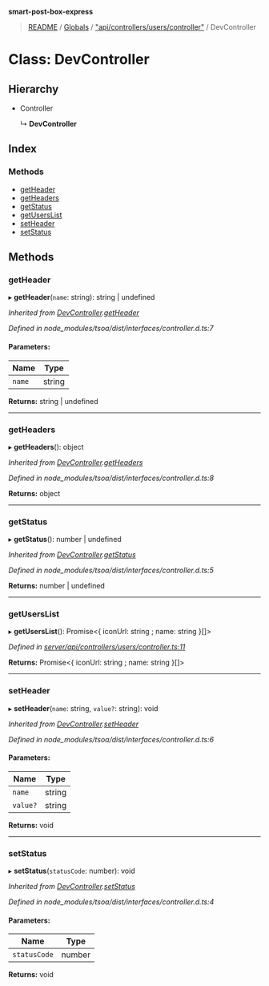 **smart-post-box-express**

> [README](../README.md) / [Globals](../globals.md) / ["api/controllers/users/controller"](../modules/_api_controllers_users_controller_.md) / DevController

# Class: DevController

## Hierarchy

* Controller

  ↳ **DevController**

## Index

### Methods

* [getHeader](_api_controllers_users_controller_.devcontroller.md#getheader)
* [getHeaders](_api_controllers_users_controller_.devcontroller.md#getheaders)
* [getStatus](_api_controllers_users_controller_.devcontroller.md#getstatus)
* [getUsersList](_api_controllers_users_controller_.devcontroller.md#getuserslist)
* [setHeader](_api_controllers_users_controller_.devcontroller.md#setheader)
* [setStatus](_api_controllers_users_controller_.devcontroller.md#setstatus)

## Methods

### getHeader

▸ **getHeader**(`name`: string): string \| undefined

*Inherited from [DevController](_api_controllers_users_controller_.devcontroller.md).[getHeader](_api_controllers_users_controller_.devcontroller.md#getheader)*

*Defined in node_modules/tsoa/dist/interfaces/controller.d.ts:7*

#### Parameters:

Name | Type |
------ | ------ |
`name` | string |

**Returns:** string \| undefined

___

### getHeaders

▸ **getHeaders**(): object

*Inherited from [DevController](_api_controllers_users_controller_.devcontroller.md).[getHeaders](_api_controllers_users_controller_.devcontroller.md#getheaders)*

*Defined in node_modules/tsoa/dist/interfaces/controller.d.ts:8*

**Returns:** object

___

### getStatus

▸ **getStatus**(): number \| undefined

*Inherited from [DevController](_api_controllers_users_controller_.devcontroller.md).[getStatus](_api_controllers_users_controller_.devcontroller.md#getstatus)*

*Defined in node_modules/tsoa/dist/interfaces/controller.d.ts:5*

**Returns:** number \| undefined

___

### getUsersList

▸ **getUsersList**(): Promise\<{ iconUrl: string ; name: string  }[]>

*Defined in [server/api/controllers/users/controller.ts:11](https://github.com/waricoma/cow-stack/blob/eeb25f2/express/server/api/controllers/users/controller.ts#L11)*

**Returns:** Promise\<{ iconUrl: string ; name: string  }[]>

___

### setHeader

▸ **setHeader**(`name`: string, `value?`: string): void

*Inherited from [DevController](_api_controllers_users_controller_.devcontroller.md).[setHeader](_api_controllers_users_controller_.devcontroller.md#setheader)*

*Defined in node_modules/tsoa/dist/interfaces/controller.d.ts:6*

#### Parameters:

Name | Type |
------ | ------ |
`name` | string |
`value?` | string |

**Returns:** void

___

### setStatus

▸ **setStatus**(`statusCode`: number): void

*Inherited from [DevController](_api_controllers_users_controller_.devcontroller.md).[setStatus](_api_controllers_users_controller_.devcontroller.md#setstatus)*

*Defined in node_modules/tsoa/dist/interfaces/controller.d.ts:4*

#### Parameters:

Name | Type |
------ | ------ |
`statusCode` | number |

**Returns:** void
